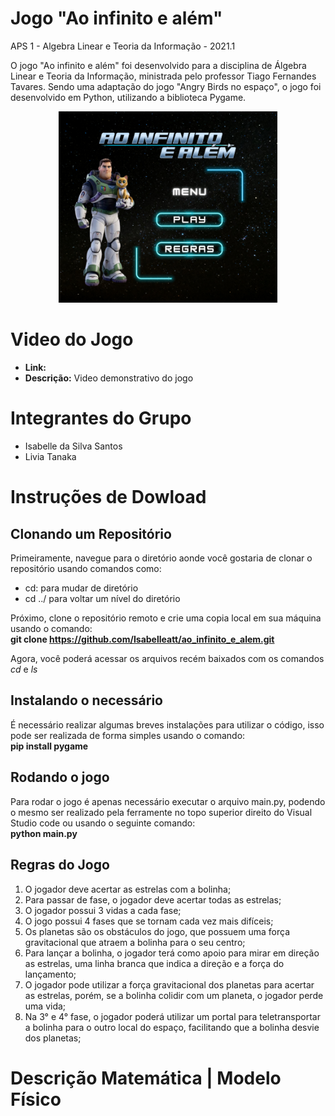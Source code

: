 # Jogo "Ao infinito e além"
APS 1 - Algebra Linear e Teoria da Informação - 2021.1

O jogo "Ao infinito e além" foi desenvolvido para a disciplina de Álgebra Linear e Teoria da Informação, ministrada pelo professor Tiago Fernandes Tavares. Sendo uma adaptação do jogo "Angry Birds no espaço", o jogo foi desenvolvido em Python, utilizando a biblioteca Pygame.

<p align="center">
  <img src="Assets/tela_inicial/menu_inicial.png" width="350" title="menu_inicial">
</p>

# Video do Jogo
* **Link:** 
* **Descrição:** Video demonstrativo do jogo

# Integrantes do Grupo
* Isabelle da Silva Santos
* Livia Tanaka

# Instruções de Dowload
## Clonando um Repositório
Primeiramente, navegue para o diretório aonde você gostaria de clonar o repositório usando comandos como:
*  cd: para mudar de diretório 
* cd ../ para voltar um nível do diretório <br>

Próximo, clone o repositório remoto e crie uma copia local em sua máquina usando o comando: <br>
**git clone https://github.com/Isabelleatt/ao_infinito_e_alem.git**

Agora, você poderá acessar os arquivos recém baixados com os comandos *cd* e *ls*

## Instalando o necessário
É necessário realizar algumas breves instalações para utilizar o código, isso pode ser realizada de forma simples usando o comando: <br>
**pip install pygame**

## Rodando o jogo
Para rodar o jogo é apenas necessário executar o arquivo main.py, podendo o mesmo ser realizado pela ferramente no topo superior direito do Visual Studio code ou usando o seguinte comando: <br>
**python main.py**

## Regras do Jogo

1. O jogador deve acertar as estrelas com a bolinha;
2. Para passar de fase, o jogador deve acertar todas as estrelas;
3. O jogador possui 3 vidas a cada fase;
4. O jogo possui 4 fases que se tornam cada vez mais difíceis;
5. Os planetas são os obstáculos do jogo, que possuem uma força gravitacional que atraem a bolinha para o seu centro;
6. Para lançar a bolinha, o jogador terá como apoio para mirar em direção as estrelas, uma linha branca que indica a direção e a força do lançamento;
7. O jogador pode utilizar a força gravitacional dos planetas para acertar as estrelas, porém, se a bolinha colidir com um planeta, o jogador perde uma vida;
8. Na 3° e 4° fase, o jogador poderá utilizar um portal para teletransportar a bolinha para o outro local do espaço, facilitando que a bolinha desvie dos planetas;

# Descrição Matemática | Modelo Físico
